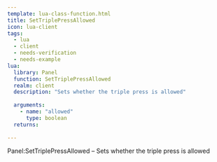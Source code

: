 ```yaml
---
template: lua-class-function.html
title: SetTriplePressAllowed
icon: lua-client
tags:
  - lua
  - client
  - needs-verification
  - needs-example
lua:
  library: Panel
  function: SetTriplePressAllowed
  realm: client
  description: "Sets whether the triple press is allowed"
  
  arguments:
    - name: "allowed"
      type: boolean
  returns:
    
---
```


<div class="lua__search__keywords">
Panel:SetTriplePressAllowed &#x2013; Sets whether the triple press is allowed
</div>
